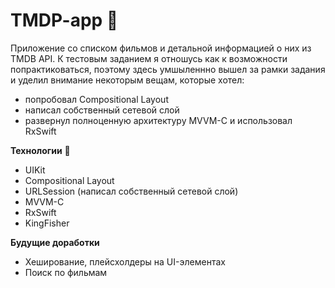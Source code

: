 # TMDP-app :eyes:
Приложение со списком фильмов и детальной информацией о них из TMDB API.
К тестовым заданием я отношусь как к возможности попрактиковаться, поэтому здесь умшыленнно вышел за рамки задания и уделил внимание некоторым вещам, которые хотел: 
- попробовал Compositional Layout 
- написал собственный сетевой слой
- развернул полноценную архитектуру MVVM-С и использовал RxSwift 

**Технологии** :wrench: 
- UIKit
- Compositional Layout
- URLSession (написал собственный сетевой слой)
- MVVM-С
- RxSwift
- KingFisher
  
**Будущие доработки**
- Хеширование, плейсхолдеры на UI-элементах  
- Поиск по фильмам 

